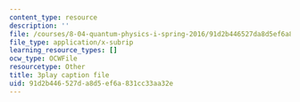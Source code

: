 ```yaml
---
content_type: resource
description: ''
file: /courses/8-04-quantum-physics-i-spring-2016/91d2b446527da8d5ef6a831cc33aa32e_m7UT2Hr465o.srt
file_type: application/x-subrip
learning_resource_types: []
ocw_type: OCWFile
resourcetype: Other
title: 3play caption file
uid: 91d2b446-527d-a8d5-ef6a-831cc33aa32e
---
```

